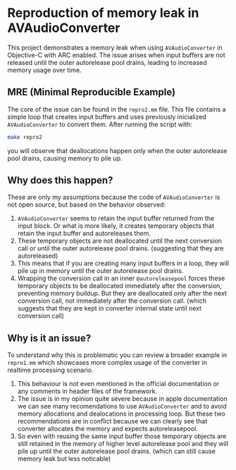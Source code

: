 # Reproduction of memory leak in AVAudioConverter
This project demonstrates a memory leak when using `AVAudioConverter` in Objective-C with ARC enabled. The issue arises when input buffers are not released until the outer autorelease pool drains, leading to increased memory usage over time.

## MRE (Minimal Reproducible Example)
The core of the issue can be found in the `repro2.mm` file. This file contains a simple loop that creates input buffers and uses previously inicialized `AVAudioConverter` to convert them. After running the script with:
```bash
make repro2
```
you will observe that deallocations happen only when the outer autorelease pool drains, causing memory to pile up.

## Why does this happen?
These are only my assumptions because the code of `AVAudioConverter` is not open source, but based on the behavior observed:
1. `AVAudioConverter` seems to retain the input buffer returned from the input block. Or what is more likely, it creates temporary objects that retain the input buffer and autoreleases them.
2. These temporary objects are not deallocated until the next conversion call or until the outer autorelease pool drains. (suggesting that they are autoreleased)
3. This means that if you are creating many input buffers in a loop, they will pile up in memory until the outer autorelease pool drains.
4. Wrapping the conversion call in an inner `@autoreleasepool` forces these temporary objects to be deallocated immediately after the conversion, preventing memory buildup. But they are deallocated only after the next conversion call, not immediately after the conversion call. (which suggests that they are kept in converter internal state until next conversion call)

## Why is it an issue?
To understand why this is problematic you can review a broader example in `repro1.mm` which showcases more complex usage of the converter in realtime processing scenario. 
1. This behaviour is not even mentioned in the official documentation or any comments in header files of the framework.
2. The issue is in my opinion quite severe because in apple documentation we can see many recomendations to use `AVAudioConverter` and to avoid memory allocations and dealocations in processing loop. But these two recommendations are in conflict because we can clearly see that converter allocates the memory and expects autoreleasepool.
3. So even with reusing the same input buffer those temporary objects are still retained in the memory of higher level autorelease pool and they will pile up until the outer autorelease pool drains. (which can still cause memory leak but less noticable)

